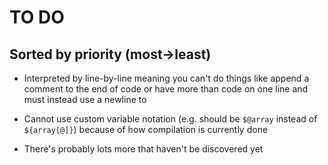 # TO DO

## Sorted by priority (most->least)

* Interpreted by line-by-line meaning you can't do things like
  append a comment to the end of code or have more than code
  on one line and must instead use a newline to

* Cannot use custom variable notation (e.g. should be `$@array`
  instead of `${array[@]}`) because of how compilation is
  currently done

* There's probably lots more that haven't be discovered yet
